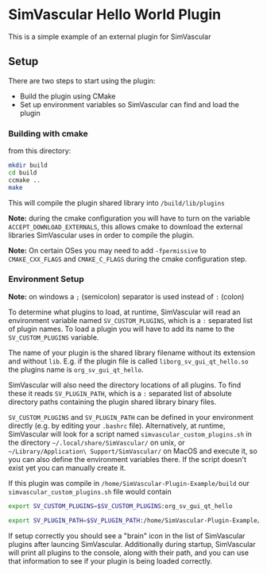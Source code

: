 # SimVascular Hello World Plugin

This is a simple example of an external plugin for SimVascular

## Setup

There are two steps to start using the plugin:

* Build the plugin using CMake
* Set up environment variables so SimVascular can find and load the plugin

### Building with cmake

from this directory:
```bash
mkdir build
cd build
ccmake ..
make
```
This will compile the plugin shared library into `/build/lib/plugins`

**Note:** during the cmake configuration you will have to turn on the variable `ACCEPT_DOWNLOAD_EXTERNALS`, this allows cmake to download the external libraries SimVascular uses in order to compile the plugin.

**Note:** On certain OSes you may need to add `-fpermissive` to `CMAKE_CXX_FLAGS` and `CMAKE_C_FLAGS` during the cmake configuration step.

### Environment Setup
**Note:** on windows a `;` (semicolon) separator is used instead of `:` (colon)

To determine what plugins to load, at runtime, SimVascular will read an environment variable named `SV_CUSTOM_PLUGINS`, which is a `:` separated list of plugin names. To load a plugin you will have to add its name to the `SV_CUSTOM_PLUGINS` variable.

The name of your plugin is the shared library filename without its extension and without `lib`. E.g. if the plugin file is called `liborg_sv_gui_qt_hello.so` the plugins name is `org_sv_gui_qt_hello`.

SimVascular will also need the directory locations of all plugins. To find these it reads `SV_PLUGIN_PATH`, which is a `:` separated list of absolute directory paths containing the plugin shared library binary files.

`SV_CUSTOM_PLUGINS` and `SV_PLUGIN_PATH` can be defined in your environment directly (e.g. by editing your `.bashrc` file). Alternatively, at runtime, SimVascular will look for a script named `simvascular_custom_plugins.sh` in the directory `~/.local/share/SimVascular/` on unix, or `~/Library/Application\ Support/SimVascular/` on MacOS and execute it, so you can also define the environment variables there. If the script doesn't exist yet you can manually create it.

If this plugin was compile in `/home/SimVascular-Plugin-Example/build` our `simvascular_custom_plugins.sh` file would contain
```bash
export SV_CUSTOM_PLUGINS=$SV_CUSTOM_PLUGINS:org_sv_gui_qt_hello

export SV_PLUGIN_PATH=$SV_PLUGIN_PATH:/home/SimVascular-Plugin-Example/build/lib/plugins
```

If setup correctly you should see a "brain" icon in the list of SimVascular plugins after launcing SimVascular. Additionally during startup, SimVascular will print all plugins to the console, along with their path, and you can use that information to see if your plugin is being loaded correctly.
